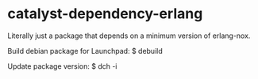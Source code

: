 # catalyst-dependency-erlang
Literally just a package that depends on a minimum version of erlang-nox.

Build debian package for Launchpad:
$ debuild

Update package version:
$ dch -i
